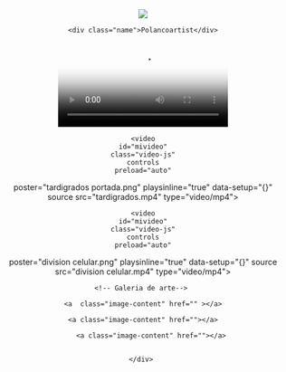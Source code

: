 <!DOCTYPE html>
</html>
<html lang="en">
<head>
    <meta charset="UTF-8">
    <meta http-equiv="X-UA-Compatible" content="IE=edge">
    <meta name="viewport" content="width=device-width, initial-scale=1.0">
    <link rel="stylesheet" href="polancoartist.css">
    <link rel="stylesheet" href="View.scss">
    <link href="https://vjs.zencdn.net/7.15.4/video-js.css" rel="stylesheet" />
    <link rel="stylesheet" href="normalize.css"> 
    
   
</head>
<body >
<header>
  <img class="responsive"  src="hembrion.PNG">

 
  
  <header>
<!--este es tu contador-->

<div class="statistics"></div>
 
  
  
<!--aqui empieza tu pagina-->
 
  <!--perfil--> 
  <div class="perfil"></div>
      <!--Nombre-->      

    <div class="name">Polancoartist</div>
           

<!--Galeria de videos va aqui-->
           

 
                
  <video
  id="mivideo"
  class="video-js"
  controls
  preload="auto"
poster="tvirusportada.png"
playsinline="true"
autoplay="false"
loop="true"
plaBackRate="true"
  data-setup="{}"
  source src="tipos de virus0001-1143.mp4" 
  type="video/mp4"></video>




                
    <video
    id="mivideo"
    class="video-js"
    controls
    preload="auto"
  poster="tardigrados portada.png"
  playsinline="true"
    data-setup="{}"
    source src="tardigrados.mp4" 
    type="video/mp4"></video>
  
    <video
    id="mivideo"
    class="video-js"
    controls
    preload="auto"
  poster="division celular.png"
  playsinline="true"
    data-setup="{}"
    source src="division celular.mp4" 
    type="video/mp4"></video>
  
  
  
  

<!--el codigo de video source-->





    <!-- Galeria de arte--> 

    

   


 
<!--galeria publicitaria-->            
   
<footer>

  <div class="footer">



    <a  class="image-content" href="" ></a>
                                     
    <a class="image-content" href=""></a>
   
        <a class="image-content" href=""></a>
        

        </div>     


</footer>
     
<script type="text/javascript"></script>
<script src="polancoartists.js"></script>     
     
     





 


                  




                         
                                                       
                          

 </body>
</html>

